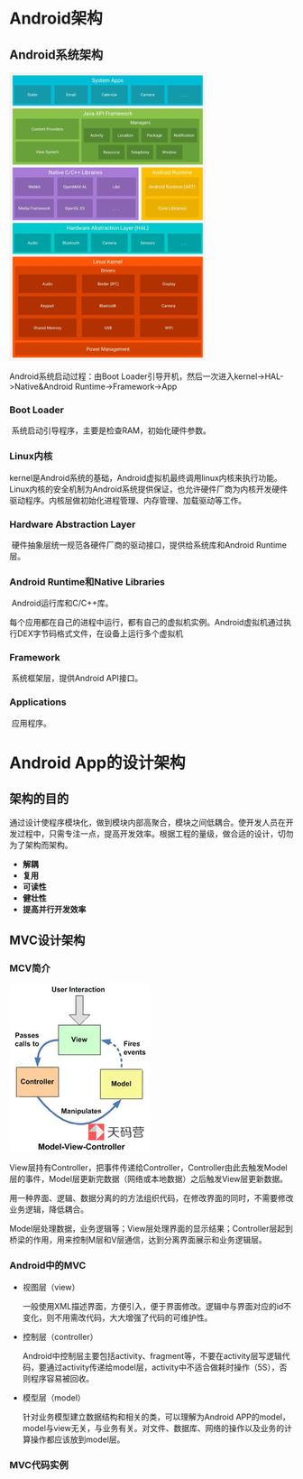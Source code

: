 # Android架构

## Android系统架构

[Android 系统架构]: http://dy.163.com/v2/article/detail/ECGDON2O0511FQO9.html

<img src="https://raw.githubusercontent.com/autowanglei/autowanglei.github.io/master/_posts/android/Android学习记录/Android系统架构.jpg" alt="Android系统架构图" style="zoom: 50%;" /> 

Android系统启动过程：由Boot Loader引导开机，然后一次进入kernel->HAL->Native&Android Runtime->Framework->App

### Boot Loader

​	系统启动引导程序，主要是检查RAM，初始化硬件参数。

### Linux内核

​	kernel是Android系统的基础，Android虚拟机最终调用linux内核来执行功能。Linux内核的安全机制为Android系统提供保证，也允许硬件厂商为内核开发硬件驱动程序。内核层做初始化进程管理、内存管理、加载驱动等工作。

### Hardware Abstraction Layer

​	硬件抽象层统一规范各硬件厂商的驱动接口，提供给系统库和Android Runtime层。

### Android Runtime和Native Libraries

​	Android运行库和C/C++库。

​	每个应用都在自己的进程中运行，都有自己的虚拟机实例。Android虚拟机通过执行DEX字节码格式文件，在设备上运行多个虚拟机

### Framework

​	系统框架层，提供Android API接口。

### Applications

​	应用程序。

# Android App的设计架构

## 架构的目的

​	 通过设计使程序模块化，做到模块内部高聚合，模块之间低耦合。使开发人员在开发过程中，只需专注一点，提高开发效率。根据工程的量级，做合适的设计，切勿为了架构而架构。

- **解耦**
- **复用**
- **可读性**
- **健壮性**
- **提高并行开发效率**

## MVC设计架构

### MCV简介

![MVC](https://raw.githubusercontent.com/autowanglei/autowanglei.github.io/master/_posts/android/Android学习记录/MVC.png)

​	View层持有Controller，把事件传递给Controller，Controller由此去触发Model层的事件，Model层更新完数据（网络或本地数据）之后触发View层更新数据。

​	用一种界面、逻辑、数据分离的的方法组织代码，在修改界面的同时，不需要修改业务逻辑，降低耦合。

Model层处理数据，业务逻辑等；View层处理界面的显示结果；Controller层起到桥梁的作用，用来控制M层和V层通信，达到分离界面展示和业务逻辑层。

### Android中的MVC

- 视图层（view）

  一般使用XML描述界面，方便引入，便于界面修改。逻辑中与界面对应的id不变化，则不用需改代码，大大增强了代码的可维护性。

- 控制层（controller）

  Android中控制层主要包括activity、fragment等，不要在activity层写逻辑代码，要通过activity传递给model层，activity中不适合做耗时操作（5S），否则程序容易被回收。

- 模型层（model）

  针对业务模型建立数据结构和相关的类，可以理解为Android APP的model，model与view无关，与业务有关。对文件、数据库、网络的操作以及业务的计算操作都应该放到model层。

### MVC代码实例

